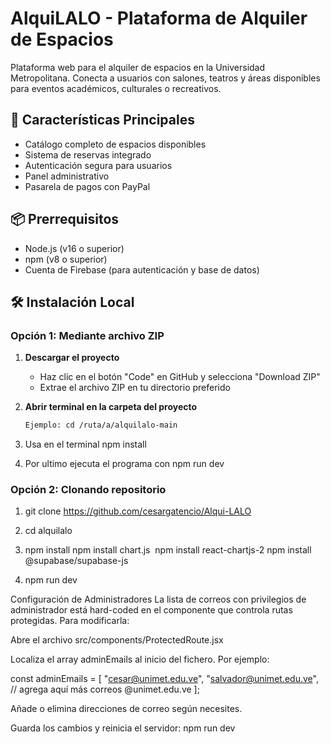 # AlquiLALO - Plataforma de Alquiler de Espacios

Plataforma web para el alquiler de espacios en la Universidad Metropolitana. Conecta a usuarios con salones, teatros y áreas disponibles para eventos académicos, culturales o recreativos.

## 🚀 Características Principales
- Catálogo completo de espacios disponibles
- Sistema de reservas integrado
- Autenticación segura para usuarios
- Panel administrativo
- Pasarela de pagos con PayPal

## 📦 Prerrequisitos
- Node.js (v16 o superior)
- npm (v8 o superior)
- Cuenta de Firebase (para autenticación y base de datos)

## 🛠️ Instalación Local

### Opción 1: Mediante archivo ZIP
1. **Descargar el proyecto**
   - Haz clic en el botón "Code" en GitHub y selecciona "Download ZIP"
   - Extrae el archivo ZIP en tu directorio preferido

2. **Abrir terminal en la carpeta del proyecto**
   ```bash
   Ejemplo: cd /ruta/a/alquilalo-main
3. Usa en el terminal npm install
4. Por ultimo ejecuta el programa con npm run dev

### Opción 2: Clonando repositorio
1. git clone https://github.com/cesargatencio/Alqui-LALO
2. cd alquilalo
3. npm install
npm install chart.js 
npm install react-chartjs-2
npm install @supabase/supabase-js

4. npm run dev

Configuración de Administradores
La lista de correos con privilegios de administrador está hard-coded en el componente que controla rutas protegidas. Para modificarla:

Abre el archivo src/components/ProtectedRoute.jsx

Localiza el array adminEmails al inicio del fichero. Por ejemplo:

const adminEmails = [
"cesar@unimet.edu.ve",
"salvador@unimet.edu.ve",
// agrega aquí más correos @unimet.edu.ve
];

Añade o elimina direcciones de correo según necesites.

Guarda los cambios y reinicia el servidor:
npm run dev